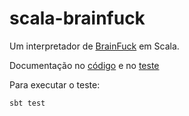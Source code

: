 # scala-brainfuck #

Um interpretador de [BrainFuck](https://pt.wikipedia.org/wiki/Brainfuck) em Scala.

Documentação no [código](https://github.com/heliomoura/scala-brainfuck/blob/master/src/main/scala/br/com/hmsoftware/brainfuck/BrainFuck.scala) e no [teste](https://github.com/heliomoura/scala-brainfuck/tree/master/src/test/scala/br/com/hmsoftware/brainfuck/BrainFuckSpec.scala)

Para executar o teste:

    sbt test

